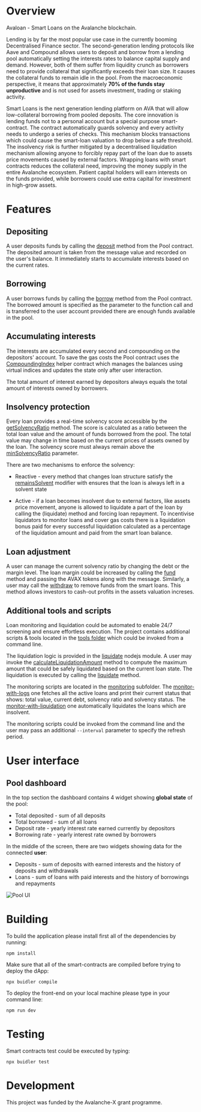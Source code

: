 # Overview

Avaloan - Smart Loans on the Avalanche blockchain.

Lending is by far the most popular use case in the currently booming Decentralised Finance sector. The second-generation lending protocols like Aave and Compound allows users to deposit and borrow from a lending pool automatically setting the interests rates to balance capital supply and demand. However, both of them suffer from liquidity crunch as borrowers need to provide collateral that significantly exceeds their loan size. It causes the collateral funds to remain idle in the pool. From the macroeconomic perspective, it means that approximately **70% of the funds stay unproductive** and is not used for assets investment, trading or staking activity. 

Smart Loans is the next generation lending platform on AVA that will allow low-collateral borrowing from pooled deposits. The core innovation is lending funds not to a personal account but a special purpose smart-contract. The contract automatically guards solvency and every activity needs to undergo a series of checks. This mechanism blocks transactions which could cause the smart-loan valuation to drop below a safe threshold. The insolvency risk is further mitigated by a decentralised liquidation mechanism allowing anyone to forcibly repay part of the loan due to assets price movements caused by external factors. Wrapping loans with smart contracts reduces the collateral need, improving the money supply in the entire Avalanche ecosystem. Patient capital holders will earn interests on the funds provided, while borrowers could use extra capital for investment in high-grow assets. 

# Features

## Depositing

A user deposits funds by calling the [deposit](https://github.com/jakub-wojciechowski/avaloan/blob/master/contracts/Pool.sol#L53) method from the Pool contract. 
The deposited amount is taken from the message value and recorded on the user's balance. 
It immediately starts to accumulate interests based on the current rates. 

## Borrowing

A user borrows funds by calling the [borrow](https://github.com/jakub-wojciechowski/avaloan/blob/master/contracts/Pool.sol#L90) method from the Pool contract. 
The borrowed amount is specified as the parameter to the function call and is transferred to the user account provided there are enough funds available in the pool. 

## Accumulating interests

The interests are accumulated every second and compounding on the depositors' account. To save the gas costs the Pool contract uses the [CompoundingIndex](https://github.com/jakub-wojciechowski/avaloan/blob/master/contracts/CompoundingIndex.sol) helper contract which manages the balances using virtual indices and updates the state only after user interaction.

The total amount of interest earned by depositors always equals the total amount of interests owned by borrowers. 

## Insolvency protection

Every loan provides a real-time solvency score accessible by the [getSolvencyRatio](https://github.com/jakub-wojciechowski/avaloan/blob/master/contracts/SmartLoan.sol#L153) method. The score is calculated as a ratio between the total loan value and the amount of funds borrowed from the pool. The total value may change in time based on the current prices of assets owned by the loan. The solvency score must always remain above the [minSolvencyRatio](https://github.com/jakub-wojciechowski/avaloan/blob/master/contracts/SmartLoan.sol#L30) parameter. 

There are two mechanisms to enforce the solvency:

* Reactive - every method that changes loan structure satisfy the [remainsSolvent](https://github.com/jakub-wojciechowski/avaloan/blob/master/contracts/SmartLoan.sol#L228) modifier with ensures that the loan is always left in a solvent state

* Active - if a loan becomes insolvent due to external factors, like assets price movement, anyone is allowed to liquidate a part of the loan by calling the (liquidate) method and forcing loan repayment. To incentivise liquidators to monitor loans and cover gas costs there is a liquidation bonus paid for every successful liquidation calculated as a percentage of the liquidation amount and paid from the smart loan balance. 

## Loan adjustment

A user can manage the current solvency ratio by changing the debt or the margin level. The loan margin could be increased by calling the [fund](https://github.com/jakub-wojciechowski/avaloan/blob/master/contracts/SmartLoan.sol#L42) method and passing the AVAX tokens along with the message. Similarly, a user may call the [withdraw](https://github.com/jakub-wojciechowski/avaloan/blob/master/contracts/SmartLoan.sol#L54) to remove funds from the smart loans. This method allows investors to cash-out profits in the assets valuation increses. 


## Additional tools and scripts

Loan monitoring and liquidation could be automated to enable 24/7 screening and ensure effortless execution. The project contains additional scripts & tools located in the [tools folder](https://github.com/jakub-wojciechowski/avaloan/tree/master/tools) which could be invoked from a command line.

The liquidation logic is provided in the [liquidate](https://github.com/jakub-wojciechowski/avaloan/blob/master/tools/liquidate.js) nodejs module. A user may invoke the [calculateLiquidationAmount](https://github.com/jakub-wojciechowski/avaloan/blob/master/tools/liquidate.js#L37) method to compute the maximum amount that could be safely liquidated based on the current loan state. The liquidation is executed by calling the [liquidate](https://github.com/jakub-wojciechowski/avaloan/blob/master/tools/liquidate.js#L27) method.

The monitoring scripts are located in the [monitoring](https://github.com/jakub-wojciechowski/avaloan/tree/master/tools/monitor) subfolder. The [monitor-with-logs](https://github.com/jakub-wojciechowski/avaloan/blob/master/tools/monitor/monitor-with-logs.js) one fetches all the active loans and print their current status that shows: total value, current debt, solvency ratio and solvency status. The [monitor-with-liquidation](https://github.com/jakub-wojciechowski/avaloan/blob/master/tools/monitor/monitor-with-liquidation.js) one automatically liquidates the loans which are insolvent. 

The monitoring scripts could be invoked from the command line and the user may pass an additional `--interval` parameter to specify the refresh period. 


# User interface

## Pool dashboard

In the top section the dashboard contains 4 widget showing **global state** of the pool:
* Total deposited - sum of all deposits
* Total borrowed - sum of all loans
* Deposit rate - yearly interest rate earned currently by depositors
* Borrowing rate - yearly interest rate owned by borrowers

In the middle of the screen, there are two widgets showing data for the connected **user**:
* Deposits - sum of deposits with earned interests and the history of deposits and withdrawals
* Loans - sum of loans with paid interests and the history of borrowings and repayments

![Pool UI](https://raw.githubusercontent.com/jakub-wojciechowski/avaloan/master/static/pool-ui.png)

# Building

To build the application please install first all of the dependencies by running:

    npm install

Make sure that all of the smart-contracts are compiled before trying to deploy the dApp:

    npx buidler compile

To deploy the front-end on your local machine please type in your command line:

    npm run dev

# Testing

Smart contracts test could be executed by typing:

    npx buidler test

# Development

This project was funded by the Avalanche-X grant programme.
